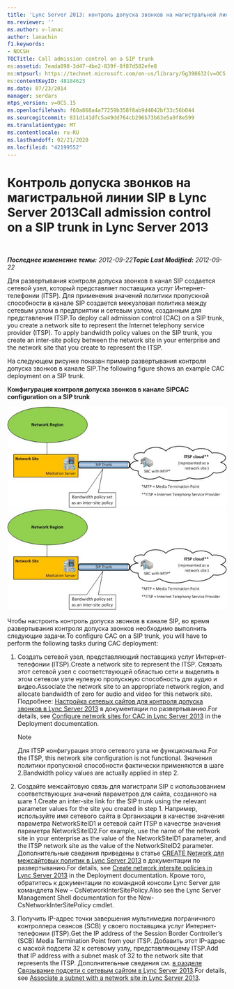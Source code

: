 ```yaml
---
title: 'Lync Server 2013: контроль допуска звонков на магистральной линии SIP'
ms.reviewer: ''
ms.author: v-lanac
author: lanachin
f1.keywords:
- NOCSH
TOCTitle: Call admission control on a SIP trunk
ms:assetid: 7eada098-3d47-4be2-839f-8f87d582efe8
ms:mtpsurl: https://technet.microsoft.com/en-us/library/Gg398632(v=OCS.15)
ms:contentKeyID: 48184623
ms.date: 07/23/2014
manager: serdars
mtps_version: v=OCS.15
ms.openlocfilehash: f60a868a4a77259b358f8ab9d4042bf33c56b044
ms.sourcegitcommit: 831d141dfc5a49dd764cb296b73b63e5a9f8e599
ms.translationtype: MT
ms.contentlocale: ru-RU
ms.lasthandoff: 02/21/2020
ms.locfileid: "42199552"
---
```

<div data-xmlns="http://www.w3.org/1999/xhtml">

<div class="topic" data-xmlns="http://www.w3.org/1999/xhtml" data-msxsl="urn:schemas-microsoft-com:xslt" data-cs="https://msdn.microsoft.com/">

<div data-asp="https://msdn2.microsoft.com/asp">

# <a name="call-admission-control-on-a-sip-trunk-in-lync-server-2013"></a><span data-ttu-id="337b6-102">Контроль допуска звонков на магистральной линии SIP в Lync Server 2013</span><span class="sxs-lookup"><span data-stu-id="337b6-102">Call admission control on a SIP trunk in Lync Server 2013</span></span>

</div>

<div id="mainSection">

<div id="mainBody">

<span> </span>

<span data-ttu-id="337b6-103">_**Последнее изменение темы:** 2012-09-22_</span><span class="sxs-lookup"><span data-stu-id="337b6-103">_**Topic Last Modified:** 2012-09-22_</span></span>

<span data-ttu-id="337b6-p101">Для развертывания контроля допуска звонков в канал SIP создается сетевой узел, который представляет поставщика услуг Интернет-телефонии (ITSP). Для применения значений политики пропускной способности в канале SIP создается межузловая политика между сетевым узлом в предприятии и сетевым узлом, созданным для представления ITSP.</span><span class="sxs-lookup"><span data-stu-id="337b6-p101">To deploy call admission control (CAC) on a SIP trunk, you create a network site to represent the Internet telephony service provider (ITSP). To apply bandwidth policy values on the SIP trunk, you create an inter-site policy between the network site in your enterprise and the network site that you create to represent the ITSP.</span></span>

<span data-ttu-id="337b6-106">На следующем рисунке показан пример развертывания контроля допуска звонков в канале SIP.</span><span class="sxs-lookup"><span data-stu-id="337b6-106">The following figure shows an example CAC deployment on a SIP trunk.</span></span>

<span data-ttu-id="337b6-107">**Конфигурация контроля допуска звонков в канале SIP**</span><span class="sxs-lookup"><span data-stu-id="337b6-107">**CAC configuration on a SIP trunk**</span></span>

<span data-ttu-id="337b6-108">![Схема распределения каналов SIP управления допуском звонков](images/Gg398632.276c0d8f-1dd5-4883-8499-c202399ddbe9(OCS.15).jpg "Схема распределения каналов SIP управления допуском звонков")</span><span class="sxs-lookup"><span data-stu-id="337b6-108">![Call Admission Control SIP Trunking diagram](images/Gg398632.276c0d8f-1dd5-4883-8499-c202399ddbe9(OCS.15).jpg "Call Admission Control SIP Trunking diagram")</span></span>

<span data-ttu-id="337b6-109">Чтобы настроить контроль допуска звонков в канале SIP, во время развертывания контроля допуска звонков необходимо выполнить следующие задачи.</span><span class="sxs-lookup"><span data-stu-id="337b6-109">To configure CAC on a SIP trunk, you will have to perform the following tasks during CAC deployment:</span></span>

1.  <span data-ttu-id="337b6-110">Создать сетевой узел, представляющий поставщика услуг Интернет-телефонии (ITSP).</span><span class="sxs-lookup"><span data-stu-id="337b6-110">Create a network site to represent the ITSP.</span></span> <span data-ttu-id="337b6-111">Связать этот сетевой узел с соответствующей областью сети и выделить в этом сетевом узле нулевую пропускную способность для аудио и видео.</span><span class="sxs-lookup"><span data-stu-id="337b6-111">Associate the network site to an appropriate network region, and allocate bandwidth of zero for audio and video for this network site.</span></span> <span data-ttu-id="337b6-112">Подробнее: [Настройка сетевых сайтов для контроля допуска звонков в Lync Server 2013](lync-server-2013-configure-network-sites-for-cac.md) в документации по развертыванию.</span><span class="sxs-lookup"><span data-stu-id="337b6-112">For details, see [Configure network sites for CAC in Lync Server 2013](lync-server-2013-configure-network-sites-for-cac.md) in the Deployment documentation.</span></span>
    
    <div>
    

    > [!NOTE]  
    > <span data-ttu-id="337b6-113">Для ITSP конфигурация этого сетевого узла не функциональна.</span><span class="sxs-lookup"><span data-stu-id="337b6-113">For the ITSP, this network site configuration is not functional.</span></span> <span data-ttu-id="337b6-114">Значения политики пропускной способности фактически применяются в шаге 2.</span><span class="sxs-lookup"><span data-stu-id="337b6-114">Bandwidth policy values are actually applied in step 2.</span></span>

    
    </div>

2.  <span data-ttu-id="337b6-115">Создайте межсайтовую связь для магистрали SIP с использованием соответствующих значений параметров для сайта, созданного на шаге 1.</span><span class="sxs-lookup"><span data-stu-id="337b6-115">Create an inter-site link for the SIP trunk using the relevant parameter values for the site you created in step 1.</span></span> <span data-ttu-id="337b6-116">Например, используйте имя сетевого сайта в Организации в качестве значения параметра NetworkSiteID1 и сетевой сайт ITSP в качестве значения параметра NetworkSiteID2.</span><span class="sxs-lookup"><span data-stu-id="337b6-116">For example, use the name of the network site in your enterprise as the value of the NetworkSiteID1 parameter, and the ITSP network site as the value of the NetworkSiteID2 parameter.</span></span> <span data-ttu-id="337b6-117">Дополнительные сведения приведены в статье [CREATE Network для межсайтовых политик в Lync Server 2013](lync-server-2013-create-network-intersite-policies.md) в документации по развертыванию.</span><span class="sxs-lookup"><span data-stu-id="337b6-117">For details, see [Create network intersite policies in Lync Server 2013](lync-server-2013-create-network-intersite-policies.md) in the Deployment documentation.</span></span> <span data-ttu-id="337b6-118">Кроме того, обратитесь к документации по командной консоли Lync Server для командлета New – CsNetworkInterSitePolicy.</span><span class="sxs-lookup"><span data-stu-id="337b6-118">Also see the Lync Server Management Shell documentation for the New-CsNetworkInterSitePolicy cmdlet.</span></span>

3.  <span data-ttu-id="337b6-119">Получить IP-адрес точки завершения мультимедиа пограничного контроллера сеансов (SCB) у своего поставщика услуг Интернет-телефонии (ITSP).</span><span class="sxs-lookup"><span data-stu-id="337b6-119">Get the IP address of the Session Border Controller’s (SCB) Media Termination Point from your ITSP.</span></span> <span data-ttu-id="337b6-120">Добавить этот IP-адрес с маской подсети 32 к сетевому узлу, представляющему ITSP.</span><span class="sxs-lookup"><span data-stu-id="337b6-120">Add that IP address with a subnet mask of 32 to the network site that represents the ITSP.</span></span> <span data-ttu-id="337b6-121">Дополнительные сведения см. [в разделе Связывание подсети с сетевым сайтом в Lync Server 2013](lync-server-2013-associate-a-subnet-with-a-network-site.md).</span><span class="sxs-lookup"><span data-stu-id="337b6-121">For details, see [Associate a subnet with a network site in Lync Server 2013](lync-server-2013-associate-a-subnet-with-a-network-site.md).</span></span>

</div>

<span> </span>

</div>

</div>

</div>

